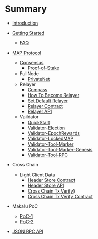 # Summary

* [Introduction](README.md)

* [Getting Started]()
    * [FAQ](getting-started/faq.md)

* [MAP Protocol](map-protocol/SetValidator.md)
    * [Consensus](map-protocol/consensus/Consensue.md)
        * [Proof-of-Stake](map-protocol/consensus/Proof-of-Stake.md)
    * FullNode
        * [PrivateNet](map-protocol/privatenet/PrivateNet.md)
    * Relayer
        * [Compass](map-protocol/relayer/Compass.md)
        * [How To Become Relayer](map-protocol/relayer/QuickStart.md)
        * [Set Default Relayer](map-protocol/SetRelayer.md)
        * [Relayer Contract](map-protocol/relayer/Relayer-Contract.md)
        * [Relayer API](map-protocol/relayer/Relayer-API.md)
    * Vaildator
        * [QuickStart](map-protocol/validator/QuickStart.md)
        * [Validator-Election](map-protocol/validator/Validator-Election.md)
        * [Validator-EpochRewards](map-protocol/validator/Validator-EpochRewards.md)
        * [Validator-LockedMAP](map-protocol/validator/Validator-LockedMAP.md)
        * [Validator-Tool-Marker](map-protocol/validator/Validator-Tool-Marker.md)
        * [Validator-Tool-Marker-Genesis](map-protocol/validator/Validator-Tool-Marker-Genesis.md)
        * [Validator-Tool-RPC](map-protocol/validator/Validator-Tool-RPC.md)

* Cross Chain
    * Light Client Data
        * [Header Store Contract](cross-chain/light-client-data/Header-Store-Contract.md)
        * [Header Store API](cross-chain/light-client-data/Header-Store-API.md)
        * [Cross Chain Tx Verify](cross-chain/tx-verify/Tx-Verify.md))
        * [Cross Chain Tx Verify Contract](cross-chain/tx-verify/Tx-Verify-Contract.md)

* Makalu PoC
    * [PoC-1](Makalu-PoC/PoC-1.md)
    * [PoC-2](Makalu-PoC/PoC-2.md)

* [JSON RPC API](rpc-api/RPC-API.md)